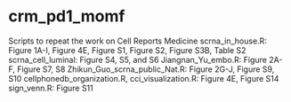 # crm_pd1_momf
Scripts to repeat the work on Cell Reports Medicine
scrna_in_house.R: Figure 1A-I, Figure 4E, Figure S1, Figure S2, Figure S3B, Table S2
scrna_cell_luminal: Figure S4, S5, and S6
Jiangnan_Yu_embo.R: Figure 2A-F, Figure S7, S8
Zhikun_Guo_scrna_public_Nat.R: Figure 2G-J, Figure S9, S10
cellphonedb_organization.R, cci_visualization.R: Figure 4E, Figure S14
sign_venn.R: Figure S11